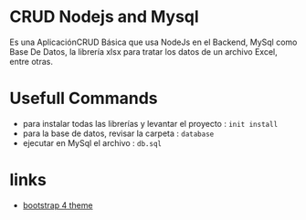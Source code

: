 # CRUD Nodejs and Mysql
Es una AplicaciónCRUD Básica que usa NodeJs en el Backend, MySql como Base De Datos, 
la librería xlsx para tratar los datos de un archivo Excel, entre otras.


# Usefull Commands
- para instalar todas las librerías y levantar el proyecto : `init install`
- para la base de datos, revisar la carpeta : `database`
- ejecutar en MySql el archivo : `db.sql`

# links
- [bootstrap 4 theme](https://bootswatch.com/4/lux/bootstrap.min.css)
